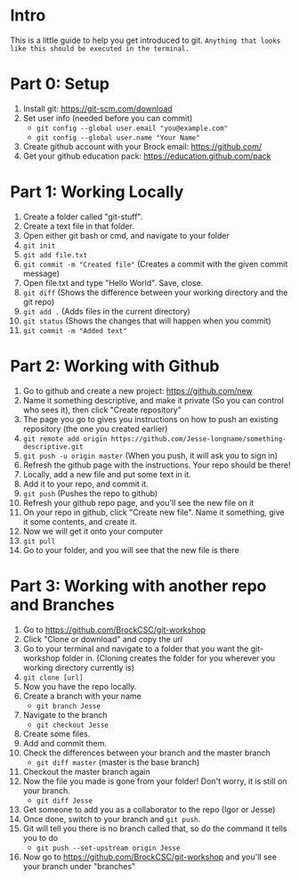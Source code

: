 # Intro
This is a little guide to help you get introduced to git. 
`Anything that looks like this should be executed in the terminal.`
# Part 0: Setup
1. Install git: https://git-scm.com/download
2. Set user info (needed before you can commit)
    * `git config --global user.email "you@example.com"`
    * `git config --global user.name "Your Name"`
3. Create github account with your Brock email: https://github.com/
4. Get your github education pack: https://education.github.com/pack 

# Part 1: Working Locally
1. Create a folder called "git-stuff".
2. Create a text file in that folder.
2. Open either git bash or cmd, and navigate to your folder
3. `git init`
4. `git add file.txt`
5. `git commit -m "Created file"` (Creates a commit with the given commit message)
6. Open file.txt and type "Hello World". Save, close.
7. `git diff` (Shows the difference between your working directory and the git repo)
9. `git add .` (Adds files in the current directory)
10. `git status` (Shows the changes that will happen when you commit)
11. `git commit -m "Added text"`

# Part 2: Working with Github
1. Go to github and create a new project: https://github.com/new
2. Name it something descriptive, and make it private (So you can control who sees it), then click "Create repository"
3. The page you go to gives you instructions on how to push an existing repository (the one you created earlier)
4. `git remote add origin https://github.com/Jesse-longname/something-descriptive.git`
5. `git push -u origin master` (When you push, it will ask you to sign in)
6. Refresh the github page with the instructions. Your repo should be there!
7. Locally, add a new file and put some text in it.
8. Add it to your repo, and commit it. 
9. `git push` (Pushes the repo to github)
10. Refresh your github repo page, and you'll see the new file on it
11. On your repo in github, click "Create new file". Name it something, give it some contents, and create it.
12. Now we will get it onto your computer
13. `git pull`
14. Go to your folder, and you will see that the new file is there

# Part 3: Working with another repo and Branches
1. Go to https://github.com/BrockCSC/git-workshop
2. Click "Clone or download" and copy the url
3. Go to your terminal and navigate to a folder that you want the git-workshop folder in. (Cloning creates the folder for you wherever you working directory currently is)
4. `git clone [url]`
5. Now you have the repo locally.
6. Create a branch with your name
    * `git branch Jesse`
7. Navigate to the branch
    * `git checkout Jesse`
8. Create some files.
9. Add and commit them.
10. Check the differences between your branch and the master branch
    * `git diff master` (master is the base branch)
11. Checkout the master branch again
12. Now the file you made is gone from your folder! Don't worry, it is still on your branch.
    * `git diff Jesse`
13. Get someone to add you as a collaborator to the repo (Igor or Jesse)
14. Once done, switch to your branch and `git push`.
15. Git will tell you there is no branch called that, so do the command it tells you to do
    * `git push --set-upstream origin Jesse`
16. Now go to https://github.com/BrockCSC/git-workshop and you'll see your branch under "branches"
